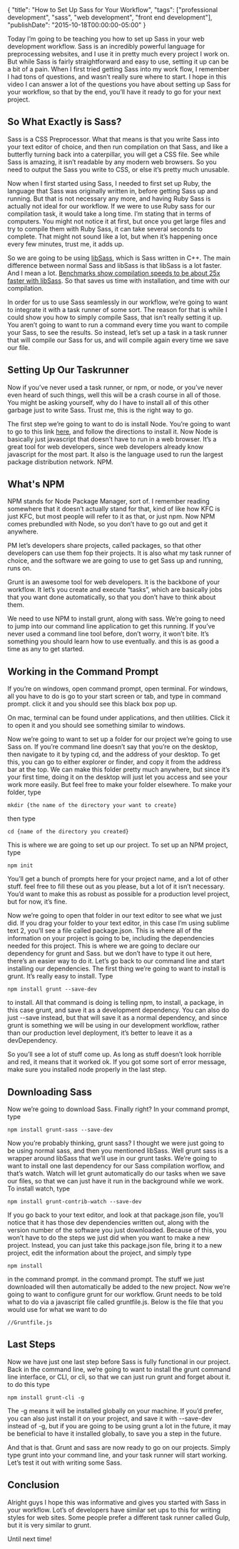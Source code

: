 <meta>
{
    "title": "How to Set Up Sass for Your Workflow",
    "tags": ["professional development", "sass", "web development", "front end development"],
    "publishDate": "2015-10-18T00:00:00-05:00"
}
</meta>

Today I’m going to be teaching you how to set up Sass in your web development workflow. Sass is an incredibly powerful language for preprocessing websites, and I use it in pretty much every project I work on. But while Sass is fairly straightforward and easy to use, setting it up can be a bit of a pain. When I first tried getting Sass into my work flow, I remember I had tons of questions, and wasn’t really sure where to start. I hope in this video I can answer a lot of the questions you have about setting up Sass for your workflow, so that by the end, you’ll have it ready to go for your next project.

## So What Exactly is Sass?

Sass is a CSS Preprocessor. What that means is that you write Sass into your text editor of choice, and then run compilation on that Sass, and like a butterfly turning back into a caterpillar, you will get a CSS file. See while Sass is amazing, it isn’t readable by any modern web browsers. So you need to output the Sass you write to CSS, or else it’s pretty much unusable.

Now when I first started using Sass, I needed to first set up Ruby, the language that Sass was originally written in, before getting Sass up and running. But that is not necessary any more, and having Ruby Sass is actually not ideal for our workflow. If we were to use Ruby sass for our compilation task, it would take a long time. I’m stating that in terms of computers. You might not notice it at first, but once you get large files and try to compile them with Ruby Sass, it can take several seconds to complete. That might not sound like a lot, but when it’s happening once every few minutes, trust me, it adds up.

So we are going to be using [libSass](http://sass-lang.com/libsass), which is Sass written in C++. The main difference between normal Sass and libSass is that libSass is a lot faster. And I mean a lot. [Benchmarks show compilation speeds to be about 25x faster with libSass](https://www.solitr.com/blog/2014/01/css-preprocessor-benchmark/). So that saves us time with installation, and time with our compilation.

In order for us to use Sass seamlessly in our workflow, we’re going to want to integrate it with a task runner of some sort. The reason for that is while I could show you how to simply compile Sass, that isn’t really setting it up. You aren’t going to want to run a command every time you want to compile your Sass, to see the results. So instead, let’s set up a task in a task runner that will compile our Sass for us, and will compile again every time we save our file.

## Setting Up Our Taskrunner

Now if you’ve never used a task runner, or npm, or node, or you’ve never even heard of such things, well this will be a crash course in all of those. You might be asking yourself, why do I have to install all of this other garbage just to write Sass. Trust me, this is the right way to go.

The first step we’re going to want to do is install Node. You’re going to want to go to this link [here](https://nodejs.org/en/), and follow the directions to install it. Now Node is basically just javascript that doesn’t have to run in a web browser. It’s a great tool for web developers, since web developers already know javascript for the most part. It also is the language used to run the largest package distribution network. NPM.

## What's NPM

NPM stands for Node Package Manager, sort of. I remember reading somewhere that it doesn’t actually stand for that, kind of like how KFC is just KFC, but most people will refer to it as that, or just npm. Now NPM comes prebundled with Node, so you don’t have to go out and get it anywhere.

PM let’s developers share projects, called packages, so that other developers can use them fop their projects. It is also what my task runner of choice, and the software we are going to use to get Sass up and running, runs on.

Grunt is an awesome tool for web developers. It is the backbone of your workflow. It let’s you create and execute “tasks”, which are basically jobs that you want done automatically, so that you don’t have to think about them.

We need to use NPM to install grunt, along with sass. We’re going to need to jump into our command line application to get this running. If you’ve never used a command line tool before, don’t worry, it won’t bite. It’s something you should learn how to use eventually. and this is as good a time as any to get started.

## Working in the Command Prompt

If you’re on windows, open command prompt, open terminal. For windows, all you have to do is go to your start screen or tab, and type in command prompt. click it and you should see this black box pop up.

On mac, terminal can be found under applications, and then utilities. Click it to open it and you should see something similar to windows.

Now we’re going to want to set up a folder for our project we’re going to use Sass on. If you’re command line doesn’t say that you’re on the desktop, then navigate to it by typing cd, and the address of your desktop. To get this, you can go to either explorer or finder, and copy it from the address bar at the top. We can make this folder pretty much anywhere, but since it’s your first time, doing it on the desktop will just let you access and see your work more easily. But feel free to make your folder elsewhere. To make your folder, type

```
mkdir {the name of the directory your want to create}
```

then type
```
cd {name of the directory you created}
```

This is where we are going to set up our project. To set up an NPM project, type
```
npm init
```

You’ll get a bunch of prompts here for your project name, and a lot of other stuff. feel free to fill these out as you please, but a lot of it isn’t necessary. You’d want to make this as robust as possible for a production level project, but for now, it’s fine.

Now we’re going to open that folder in our text editor to see what we just did. If you drag your folder to your text editor, in this case I’m using sublime text 2, you’ll see a file called package.json. This is where all of the information on your project is going to be, including the dependencies needed for this project. This is where we are going to declare our dependency for grunt and Sass. but we don’t have to type it out here, there’s an easier way to do it. Let’s go back to our command line and start installing our dependencies. The first thing we’re going to want to install is grunt. It’s really easy to install. Type

```
npm install grunt --save-dev
```

to install. All that command is doing is telling npm, to install, a package, in this case grunt, and save it as a development dependency. You can also do just --save instead, but that will save it as a normal dependency, and since grunt is something we will be using in our development workflow, rather than our production level deployment, it’s better to leave it as a devDependency.

So you’ll see a lot of stuff come up. As long as stuff doesn’t look horrible and red, it means that it worked ok. If you got some sort of error message, make sure you installed node properly in the last step.

## Downloading Sass

Now we’re going to download Sass. Finally right? In your command prompt, type

```
npm install grunt-sass --save-dev
```

Now you’re probably thinking, grunt sass? I thought we were just going to be using normal sass, and then you mentioned libSass. Well grunt sass is a wrapper around libSass that we’ll use in our grunt tasks. We’re going to want to install one last dependency for our Sass compilation worflow, and that’s watch. Watch will let grunt automatically do our tasks when we save our files, so that we can just have it run in the background while we work. To install watch, type

```
npm install grunt-contrib-watch --save-dev
```

If you go back to your text editor, and look at that package.json file, you’ll notice that it has those dev dependencies written out, along with the version number of the software you just downloaded. Because of this, you won’t have to do the steps we just did when you want to make a new project. Instead, you can just take this package.json file, bring it to a new project, edit the information about the project, and simply type

```
npm install
```

in the command prompt. in the command prompt. The stuff we just downloaded will then automatically be added to the new project. Now we’re going to want to configure grunt for our workflow. Grunt needs to be told what to do via a javascript file called gruntfile.js. Below is the file that you would use for what we want to do

```
//Gruntfile.js
```

## Last Steps

Now we have just one last step before Sass is fully functional in our project. Back in the command line, we’re going to want to install the grunt command line interface, or CLI, or cli, so that we can just run grunt and forget about it. to do this type

```
npm install grunt-cli -g
```

The -g means it will be installed globally on your machine. If you’d prefer, you can also just install it on your project, and save it with --save-dev instead of -g, but if you are going to be using grunt a lot in the future, it may be beneficial to have it installed globally, to save you a step in the future.

And that is that. Grunt and sass are now ready to go on our projects. Simply type grunt into your command line, and your task runner will start working. Let’s test it out with writing some Sass.

## Conclusion

Alright guys I hope this was informative and gives you started with Sass in your workflow. Lot’s of developers have similar set ups to this for writing styles for web sites. Some people prefer a different task runner called Gulp, but it is very similar to grunt.

Until next time!